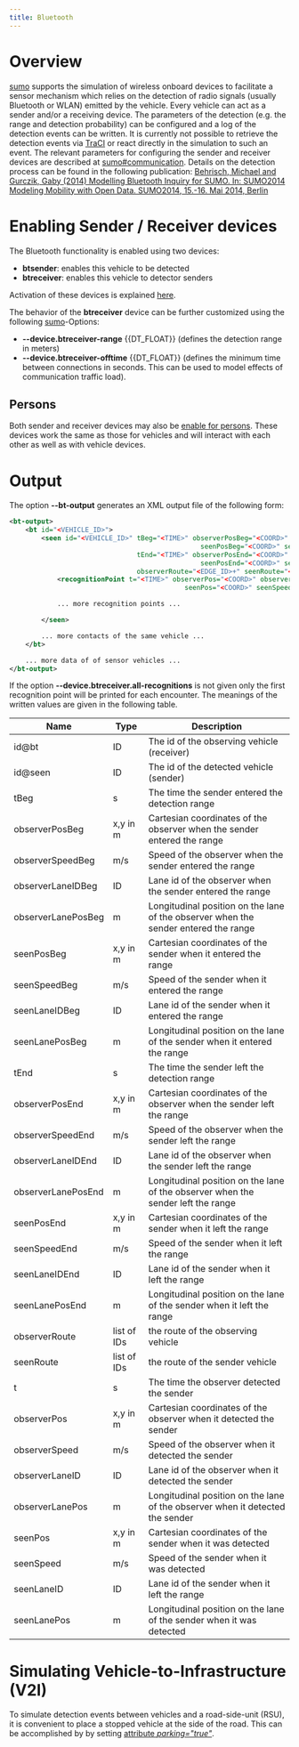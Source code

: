 ```yaml
---
title: Bluetooth
---
```


# Overview

[sumo](../sumo.md) supports the simulation of wireless onboard
devices to facilitate a sensor mechanism which relies on the detection
of radio signals (usually Bluetooth or WLAN) emitted by the vehicle.
Every vehicle can act as a sender and/or a receiving device. The
parameters of the detection (e.g. the range and detection probability)
can be configured and a log of the detection events can be written. It
is currently not possible to retrieve the detection events via
[TraCI](../TraCI.md) or react directly in the simulation to such an
event. The relevant parameters for configuring the sender and receiver
devices are described at
[sumo#communication](../sumo.md#communication). Details on the
detection process can be found in the following publication: [Behrisch,
Michael and Gurczik, Gaby (2014) Modelling Bluetooth Inquiry for SUMO.
In: SUMO2014 Modeling Mobility with Open Data. SUMO2014, 15.-16.
Mai 2014, Berlin](http://elib.dlr.de/95237/)

# Enabling Sender / Receiver devices

The Bluetooth functionality is enabled using two devices:

- **btsender**: enables this vehicle to be detected
- **btreceiver**: enables this vehicle to detector senders

Activation of these devices is explained [here](../Definition_of_Vehicles,_Vehicle_Types,_and_Routes.md#devices).

The behavior of the **btreceiver** device can be further customized using the following [sumo](../sumo.md)-Options:

- **--device.btreceiver-range** {{DT_FLOAT}} (defines the detection range in meters)
- **--device.btreceiver-offtime** {{DT_FLOAT}} (defines the minimum time between connections in seconds. This can be used to model effects of communication traffic load).

## Persons

Both sender and receiver devices may also be [enable for persons](../Specification/Persons.md#devices). These devices work the same as those for vehicles and will interact with each other as well as with vehicle devices.

# Output

The option **--bt-output** generates an XML output file of the following form:

```xml
<bt-output>
    <bt id="<VEHICLE_ID>">
        <seen id="<VEHICLE_ID>" tBeg="<TIME>" observerPosBeg="<COORD>" observerSpeedBeg="<SPEED>" observerLaneIDBeg="<LANE_ID>" observerLanePosBeg="<LANE_POS>"
                                                seenPosBeg="<COORD>" seenSpeedBeg="<SPEED>" seenLaneIDBeg="<LANE_ID>" seenLanePosBeg="<LANE_POS>"
                                tEnd="<TIME>" observerPosEnd="<COORD>" observerSpeedEnd="<SPEED>" observerLaneIDEnd="<LANE_ID>" observerLanePosEnd="<LANE_POS>"
                                                seenPosEnd="<COORD>" seenSpeedEnd="<SPEED>" seenLaneIDEnd="<LANE_ID>" seenLanePosEnd="<LANE_POS>"
                                observerRoute="<EDGE_ID>+" seenRoute="<EDGE_ID>+">
            <recognitionPoint t="<TIME>" observerPos="<COORD>" observerSpeed="<SPEED>" observerLaneID="<LANE_ID>" observerLanePos="<LANE_POS>"
                                            seenPos="<COORD>" seenSpeed="<SPEED>" seenLaneID="<LANE_ID>" seenLanePos="<LANE_POS>"/>

            ... more recognition points ...

        </seen>

        ... more contacts of the same vehicle ...
    </bt>

    ... more data of of sensor vehicles ...
</bt-output>
```

If the option **--device.btreceiver.all-recognitions** is not given only the first recognition point will be
printed for each encounter. The meanings of the written values are given
in the following table.

| Name               | Type        | Description                                                                         |
| ------------------ | ----------- | ----------------------------------------------------------------------------------- |
| id\@bt              | ID          | The id of the observing vehicle (receiver)                                          |
| id\@seen            | ID          | The id of the detected vehicle (sender)                                             |
| tBeg               | s           | The time the sender entered the detection range                                     |
| observerPosBeg     | x,y in m    | Cartesian coordinates of the observer when the sender entered the range             |
| observerSpeedBeg   | m/s         | Speed of the observer when the sender entered the range                             |
| observerLaneIDBeg  | ID          | Lane id of the observer when the sender entered the range                           |
| observerLanePosBeg | m           | Longitudinal position on the lane of the observer when the sender entered the range |
| seenPosBeg         | x,y in m    | Cartesian coordinates of the sender when it entered the range                       |
| seenSpeedBeg       | m/s         | Speed of the sender when it entered the range                                       |
| seenLaneIDBeg      | ID          | Lane id of the sender when it entered the range                                     |
| seenLanePosBeg     | m           | Longitudinal position on the lane of the sender when it entered the range           |
| tEnd               | s           | The time the sender left the detection range                                        |
| observerPosEnd     | x,y in m    | Cartesian coordinates of the observer when the sender left the range                |
| observerSpeedEnd   | m/s         | Speed of the observer when the sender left the range                                |
| observerLaneIDEnd  | ID          | Lane id of the observer when the sender left the range                              |
| observerLanePosEnd | m           | Longitudinal position on the lane of the observer when the sender left the range    |
| seenPosEnd         | x,y in m    | Cartesian coordinates of the sender when it left the range                          |
| seenSpeedEnd       | m/s         | Speed of the sender when it left the range                                          |
| seenLaneIDEnd      | ID          | Lane id of the sender when it left the range                                        |
| seenLanePosEnd     | m           | Longitudinal position on the lane of the sender when it left the range              |
| observerRoute      | list of IDs | the route of the observing vehicle                                                  |
| seenRoute          | list of IDs | the route of the sender vehicle                                                     |
| t                  | s           | The time the observer detected the sender                                           |
| observerPos        | x,y in m    | Cartesian coordinates of the observer when it detected the sender                   |
| observerSpeed      | m/s         | Speed of the observer when it detected the sender                                   |
| observerLaneID     | ID          | Lane id of the observer when it detected the sender                                 |
| observerLanePos    | m           | Longitudinal position on the lane of the observer when it detected the sender       |
| seenPos            | x,y in m    | Cartesian coordinates of the sender when it was detected                            |
| seenSpeed          | m/s         | Speed of the sender when it was detected                                            |
| seenLaneID         | ID          | Lane id of the sender when it left the range                                        |
| seenLanePos        | m           | Longitudinal position on the lane of the sender when it was detected                |

# Simulating Vehicle-to-Infrastructure (V2I)

To simulate detection events between vehicles and a road-side-unit
(RSU), it is convenient to place a stopped vehicle at the side of the
road. This can be accomplished by by setting [attribute
*parking="true"*](../Definition_of_Vehicles,_Vehicle_Types,_and_Routes.md#stops).
